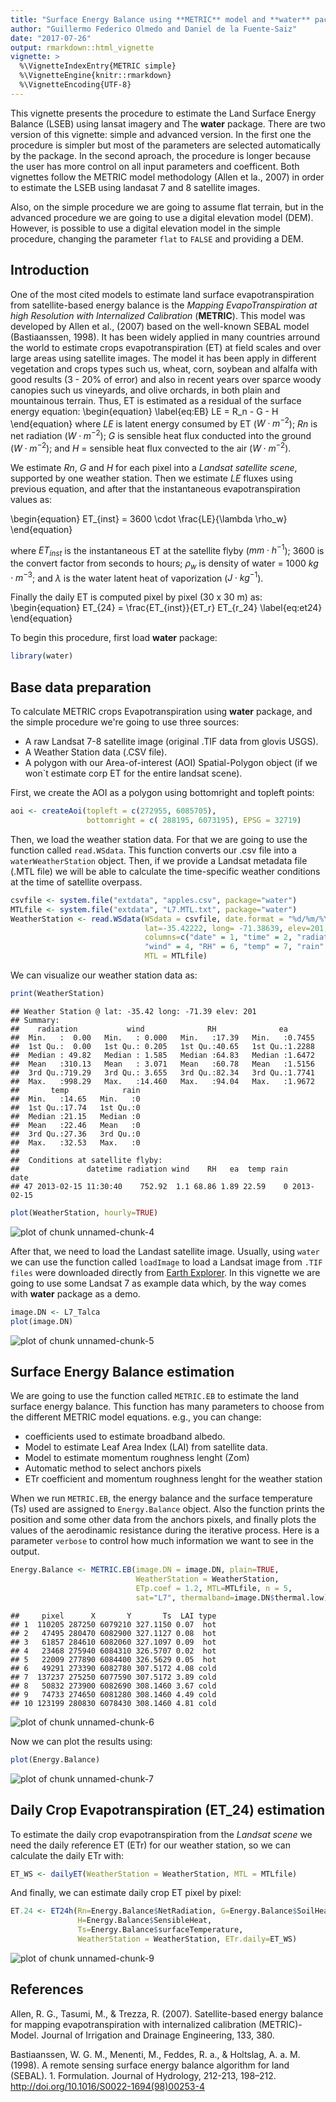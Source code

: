 ```yaml
---
title: "Surface Energy Balance using **METRIC** model and **water** package: 1. *simple procedure*"
author: "Guillermo Federico Olmedo and Daniel de la Fuente-Saiz"
date: "2017-07-26"
output: rmarkdown::html_vignette
vignette: >
  %\VignetteIndexEntry{METRIC simple}
  %\VignetteEngine{knitr::rmarkdown}
  %\VignetteEncoding{UTF-8}
---
```


This vignette presents the procedure to estimate the Land Surface Energy Balance (LSEB) using lansat imagery and The
**water** package. There are two version of this vignette: simple and advanced version. In the first one the procedure is simpler but most of the parameters are selected automatically by the package. In the second aproach, the procedure is longer because the user has more control on all input parameters and coefficent. Both vignettes follow the METRIC model methodology (Allen et la., 2007) in order to estimate the LSEB using landasat 7 and 8 satellite images. 

Also, on the simple procedure we are going to assume flat terrain, but in the advanced procedure we are going to use a digital elevation model (DEM). However, is possible to use a digital elevation model in the simple procedure, changing the parameter `flat` to `FALSE` and providing a DEM.

## Introduction

One of the most cited models to estimate land surface evapotranspiration from satellite-based energy balance is the *Mapping EvapoTranspiration at high Resolution with Internalized Calibration* (**METRIC**). This model was developed by Allen et al., (2007) based on the well-known SEBAL model (Bastiaanssen, 1998). It has been widely applied in many countries arround the world to estimate crops evapotranspiration (ET) at field scales and over large areas using satellite images. The model it has been apply in different vegetation and crops types such us, wheat, corn, soybean and alfalfa with good results (3 - 20% of error) and also in recent years over sparce woody canopies such us vineyards, and olive orchards, in both plain and mountainous terrain. Thus, ET is estimated as a residual of the surface energy equation:
\begin{equation}
\label{eq:EB}
LE = R_n - G - H
\end{equation}
where $LE$ is latent energy consumed by ET ($W \cdot m^{-2}$); $Rn$ is net radiation ($W \cdot m^{-2}$); $G$ is sensible heat flux conducted into the ground ($W \cdot m^{-2}$); and $H$ = sensible heat flux convected to the air ($W \cdot m^{-2}$).

We estimate $Rn$, $G$ and $H$ for each pixel into a *Landsat satellite scene*, supported by one weather station. Then we estimate $LE$ fluxes using previous equation, and after that the instantaneous evapotranspiration values as:

\begin{equation}
ET_{inst} = 3600 \cdot \frac{LE}{\lambda \rho_w}
\end{equation}

where $ET_{inst}$ is the instantaneous ET at the satellite flyby ($mm \cdot h^{-1}$); 3600 is the convert factor from seconds to hours; $\rho_w$ is density of water = 1000 $kg\cdot m^{-3}$; and $\lambda$ is the water latent heat of vaporization ($J\cdot kg^{-1}$).

Finally the daily ET is computed pixel by pixel (30 x 30 m) as:
\begin{equation}
ET_{24} = \frac{ET_{inst}}{ET_r} ET_{r\_24}
\label{eq:et24}
\end{equation}

To begin this procedure, first load **water** package: 


```r
library(water)
```

## Base data preparation

To calculate METRIC crops Evapotranspiration using **water** package, and the simple procedure we're going to use three sources:

- A raw Landsat 7-8 satellite image (original .TIF data from glovis USGS).
- A Weather Station data (.CSV file).
- A polygon with our Area-of-interest (AOI) Spatial-Polygon object (if we won`t estimate corp ET for the entire landsat scene).

First, we create the AOI as a polygon using bottomright and topleft points:

```r
aoi <- createAoi(topleft = c(272955, 6085705), 
                 bottomright = c( 288195, 6073195), EPSG = 32719)
```

Then, we load the weather station data. For that we are going to use the function called `read.WSdata`. This function converts our .csv file into a `waterWeatherStation` object. Then, if we provide a Landsat metadata file (.MTL file) we will be able to calculate the time-specific weather conditions at the time of satellite overpass.


```r
csvfile <- system.file("extdata", "apples.csv", package="water")
MTLfile <- system.file("extdata", "L7.MTL.txt", package="water")
WeatherStation <- read.WSdata(WSdata = csvfile, date.format = "%d/%m/%Y", 
                              lat=-35.42222, long= -71.38639, elev=201, height= 2.2,
                              columns=c("date" = 1, "time" = 2, "radiation" = 3,
                              "wind" = 4, "RH" = 6, "temp" = 7, "rain" = 8), 
                              MTL = MTLfile)
```

We can visualize our weather station data as: 

```r
print(WeatherStation)
```

```
## Weather Station @ lat: -35.42 long: -71.39 elev: 201 
## Summary:
##    radiation           wind              RH              ea        
##  Min.   :  0.00   Min.   : 0.000   Min.   :17.39   Min.   :0.7455  
##  1st Qu.:  0.00   1st Qu.: 0.205   1st Qu.:40.65   1st Qu.:1.2288  
##  Median : 49.82   Median : 1.585   Median :64.83   Median :1.6472  
##  Mean   :310.13   Mean   : 3.071   Mean   :60.78   Mean   :1.5156  
##  3rd Qu.:719.29   3rd Qu.: 3.655   3rd Qu.:82.34   3rd Qu.:1.7741  
##  Max.   :998.29   Max.   :14.460   Max.   :94.04   Max.   :1.9672  
##       temp            rain  
##  Min.   :14.65   Min.   :0  
##  1st Qu.:17.74   1st Qu.:0  
##  Median :21.15   Median :0  
##  Mean   :22.46   Mean   :0  
##  3rd Qu.:27.36   3rd Qu.:0  
##  Max.   :32.53   Max.   :0  
## 
##  Conditions at satellite flyby:
##               datetime radiation wind    RH   ea  temp rain       date
## 47 2013-02-15 11:30:40    752.92  1.1 68.86 1.89 22.59    0 2013-02-15
```

```r
plot(WeatherStation, hourly=TRUE)
```

![plot of chunk unnamed-chunk-4](figure/unnamed-chunk-4-1.png)


After that, we need to load the Landast satellite image. Usually, using `water` we can use the 
function called `loadImage` to load a Landsat image from `.TIF files` were downloaded directly
from [Earth Explorer](http://earthexplorer.usgs.gov/). In this vignette we are
going to use some Landsat 7 as example data which, by the way comes with **water** package as a demo.

```r
image.DN <- L7_Talca
plot(image.DN)
```

![plot of chunk unnamed-chunk-5](figure/unnamed-chunk-5-1.png)


## Surface Energy Balance estimation

We are going to use the function called `METRIC.EB` to estimate the land surface energy balance. This function has many parameters to choose from the different METRIC model equations. e.g., you can change:

- coefficients used to estimate broadband albedo.
- Model to estimate Leaf Area Index (LAI) from satellite data.
- Model to estimate momentum roughness lenght (Zom)
- Automatic method to select anchors pixels
- ETr coefficient and momentum roughness lenght for the weather station

When we run `METRIC.EB`, the energy balance and the surface temperature (Ts) used are assigned to `Energy.Balance` object. Also the function prints the position and some other data from the anchors pixels, and finally plots the values of the aerodinamic resistance during the iterative process. Here is a parameter `verbose` to control how much information we want to see in the output.


```r
Energy.Balance <- METRIC.EB(image.DN = image.DN, plain=TRUE, 
                            WeatherStation = WeatherStation, 
                            ETp.coef = 1.2, MTL=MTLfile, n = 5,
                            sat="L7", thermalband=image.DN$thermal.low)
```

```
##     pixel      X       Y       Ts  LAI type
## 1  110205 287250 6079210 327.1150 0.07  hot
## 2   47495 280470 6082900 327.1127 0.08  hot
## 3   61857 284610 6082060 327.1097 0.09  hot
## 4   23468 275940 6084310 326.5707 0.02  hot
## 5   22009 277890 6084400 326.5629 0.05  hot
## 6   49291 273390 6082780 307.5172 4.08 cold
## 7  137237 275250 6077590 307.5172 3.89 cold
## 8   50832 273900 6082690 308.1460 3.67 cold
## 9   74733 274650 6081280 308.1460 4.49 cold
## 10 123199 280830 6078430 308.1460 4.81 cold
```

![plot of chunk unnamed-chunk-6](figure/unnamed-chunk-6-1.png)

Now we can plot the results using:


```r
plot(Energy.Balance)
```

![plot of chunk unnamed-chunk-7](figure/unnamed-chunk-7-1.png)

## Daily Crop Evapotranspiration (ET_24) estimation

To estimate the daily crop evapotranspiration from the *Landsat scene* we need the daily reference ET (ETr) for our weather station, so we can calculate the daily ETr with:


```r
ET_WS <- dailyET(WeatherStation = WeatherStation, MTL = MTLfile)
```

And finally, we can estimate daily crop ET pixel by pixel:


```r
ET.24 <- ET24h(Rn=Energy.Balance$NetRadiation, G=Energy.Balance$SoilHeat, 
               H=Energy.Balance$SensibleHeat, 
               Ts=Energy.Balance$surfaceTemperature, 
               WeatherStation = WeatherStation, ETr.daily=ET_WS)
```

![plot of chunk unnamed-chunk-9](figure/unnamed-chunk-9-1.png)

## References

Allen, R. G., Tasumi, M., & Trezza, R. (2007). Satellite-based energy balance for mapping evapotranspiration with internalized calibration (METRIC)-Model. Journal of Irrigation and Drainage Engineering, 133, 380.

Bastiaanssen, W. G. M., Menenti, M., Feddes, R. a., & Holtslag, A. a. M. (1998). A remote sensing surface energy balance algorithm for land (SEBAL). 1. Formulation. Journal of Hydrology, 212-213, 198–212. http://doi.org/10.1016/S0022-1694(98)00253-4
